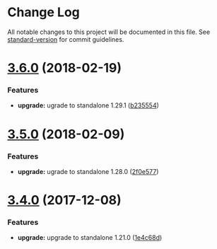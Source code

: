 # Change Log

All notable changes to this project will be documented in this file. See [standard-version](https://github.com/conventional-changelog/standard-version) for commit guidelines.

<a name="3.6.0"></a>
# [3.6.0](https://github.com/pact-foundation/pact-standalone-npm/compare/v3.5.0...v3.6.0) (2018-02-19)


### Features

* **upgrade:** ugrade to standalone 1.29.1 ([b235554](https://github.com/pact-foundation/pact-standalone-npm/commit/b235554))



<a name="3.5.0"></a>
# [3.5.0](https://github.com/pact-foundation/pact-standalone-npm/compare/v3.4.0...v3.5.0) (2018-02-09)


### Features

* **upgrade:** ugrade to standalone 1.28.0 ([2f0e577](https://github.com/pact-foundation/pact-standalone-npm/commit/2f0e577))



<a name="3.4.0"></a>
# [3.4.0](https://github.com/pact-foundation/pact-standalone-npm/compare/3.3.0...3.4.0) (2017-12-08)


### Features

* **upgrade:** upgrade to standalone 1.21.0 ([1e4c68d](https://github.com/pact-foundation/pact-standalone-npm/commit/1e4c68d))
